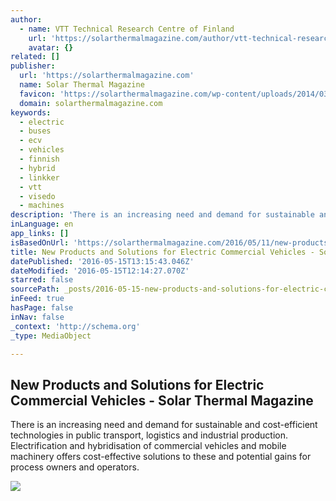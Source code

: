 ```yaml
---
author:
  - name: VTT Technical Research Centre of Finland
    url: 'https://solarthermalmagazine.com/author/vtt-technical-research-centre-of-finland/'
    avatar: {}
related: []
publisher:
  url: 'https://solarthermalmagazine.com'
  name: Solar Thermal Magazine
  favicon: 'https://solarthermalmagazine.com/wp-content/uploads/2014/03/solarthermal-logo-png-version-sized-2.png'
  domain: solarthermalmagazine.com
keywords:
  - electric
  - buses
  - ecv
  - vehicles
  - finnish
  - hybrid
  - linkker
  - vtt
  - visedo
  - machines
description: 'There is an increasing need and demand for sustainable and cost-efficient technologies in public transport, logistics and industrial production. Electrification and hybridisation of commercial vehicles and mobile machinery offers cost-effective solutions to these and potential gains for process owners and operators.'
inLanguage: en
app_links: []
isBasedOnUrl: 'https://solarthermalmagazine.com/2016/05/11/new-products-solutions-electric-commercial-vehicles/'
title: New Products and Solutions for Electric Commercial Vehicles - Solar Thermal Magazine
datePublished: '2016-05-15T13:15:43.046Z'
dateModified: '2016-05-15T12:14:27.070Z'
starred: false
sourcePath: _posts/2016-05-15-new-products-and-solutions-for-electric-commercial-vehicles.md
inFeed: true
hasPage: false
inNav: false
_context: 'http://schema.org'
_type: MediaObject

---
```

<article style=""><h1>New Products and Solutions for Electric Commercial Vehicles - Solar Thermal Magazine</h1><p>There is an increasing need and demand for sustainable and cost-efficient technologies in public transport, logistics and industrial production. Electrification and hybridisation of commercial vehicles and mobile machinery offers cost-effective solutions to these and potential gains for process owners and operators.</p><img src="https://solarthermalmagazine.com/wp-content/uploads/2016/05/electric-bus.jpg" /></article>
